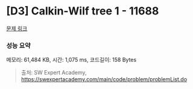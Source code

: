 # [D3] Calkin-Wilf tree 1 - 11688 

[문제 링크](https://swexpertacademy.com/main/code/problem/problemDetail.do?contestProbId=AXgZSOn6ApIDFASW) 

### 성능 요약

메모리: 61,484 KB, 시간: 1,075 ms, 코드길이: 158 Bytes



> 출처: SW Expert Academy, https://swexpertacademy.com/main/code/problem/problemList.do